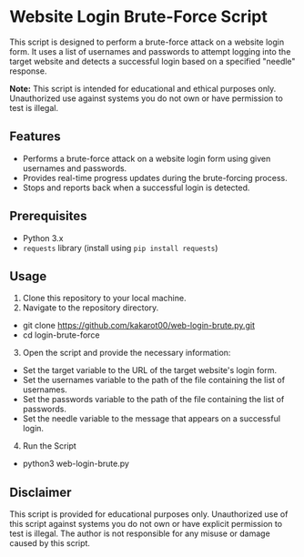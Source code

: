 # Website Login Brute-Force Script

This script is designed to perform a brute-force attack on a website login form. It uses a list of usernames and passwords to attempt logging into the target website and detects a successful login based on a specified "needle" response.

**Note:** This script is intended for educational and ethical purposes only. Unauthorized use against systems you do not own or have permission to test is illegal.

## Features

- Performs a brute-force attack on a website login form using given usernames and passwords.
- Provides real-time progress updates during the brute-forcing process.
- Stops and reports back when a successful login is detected.

## Prerequisites

- Python 3.x
- `requests` library (install using `pip install requests`)

## Usage

1. Clone this repository to your local machine.
2. Navigate to the repository directory.
   
  - git clone https://github.com/kakarot00/web-login-brute.py.git
  - cd login-brute-force

3. Open the script and provide the necessary information:

  - Set the target variable to the URL of the target website's login form.
  - Set the usernames variable to the path of the file containing the list of usernames.
  - Set the passwords variable to the path of the file containing the list of passwords.
  - Set the needle variable to the message that appears on a successful login.

4. Run the Script

  - python3 web-login-brute.py

## Disclaimer
This script is provided for educational purposes only. Unauthorized use of this script against systems you do not own or have explicit permission to test is illegal. The author is not responsible for any misuse or damage caused by this script.

  
